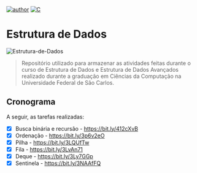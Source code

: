 [![author](https://img.shields.io/badge/author-dani-blue.svg)](https://www.linkedin.com/in/daniele-santiago/) [![C](https://img.shields.io/badge/Programming-C-blue.svg)](https://github.com/danielesantiago/Estrutura-de-Dados)

# Estrutura de Dados


<img src="https://img.freepik.com/premium-vector/letter-c-made-from-binary-code-digits-technology-background_601748-6662.jpg?w=740" alt="Estrutura-de-Dados">

> Repositório utilizado para armazenar as atividades feitas durante o curso de Estrutura de Dados e Estrutura de Dados Avançados realizado durante a graduação em Ciências da Computação na Universidade Federal de São Carlos.

## Cronograma

A seguir, as tarefas realizadas:

- [x] Busca binária e recursão - https://bit.ly/412cXvB
- [x] Ordenação - https://bit.ly/3p6v2eO
- [x] Pilha - https://bit.ly/3LQUfTw
- [x] Fila - https://bit.ly/3LvAn71
- [x] Deque - https://bit.ly/3Ly7GGp
- [x] Sentinela - https://bit.ly/3NAAfFQ

